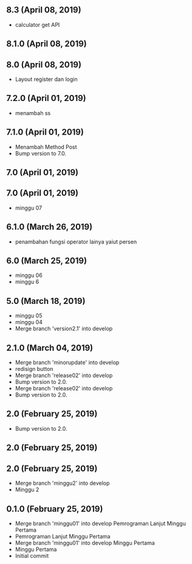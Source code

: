 ## 8.3 (April 08, 2019)
  - calculator get API

## 8.1.0 (April 08, 2019)


## 8.0 (April 08, 2019)
  - Layout register dan login

## 7.2.0 (April 01, 2019)
  - menambah ss

## 7.1.0 (April 01, 2019)
  - Menambah Method Post
  - Bump version to 7.0.

## 7.0 (April 01, 2019)


## 7.0 (April 01, 2019)
  - minggu 07

## 6.1.0 (March 26, 2019)
  - penambahan fungsi operator lainya yaiut persen

## 6.0 (March 25, 2019)
  - minggu 06
  - minggu 6

## 5.0 (March 18, 2019)
  - minggu 05
  - minggu 04
  - Merge branch 'version2.1' into develop

## 2.1.0 (March 04, 2019)
  - Merge branch 'minorupdate' into develop
  - redisign button
  - Merge branch 'release02' into develop
  - Bump version to 2.0.
  - Merge branch 'release02' into develop
  - Bump version to 2.0.

## 2.0 (February 25, 2019)
  - Bump version to 2.0.

## 2.0 (February 25, 2019)


## 2.0 (February 25, 2019)
  - Merge branch 'minggu2' into develop
  - Minggu 2

## 0.1.0 (February 25, 2019)
  - Merge branch 'minggu01' into develop Pemrograman Lanjut Minggu Pertama
  - Pemrograman Lanjut Minggu Pertama
  - Merge branch 'minggu01' into develop Minggu Pertama
  - Minggu Pertama
  - Initial commit

